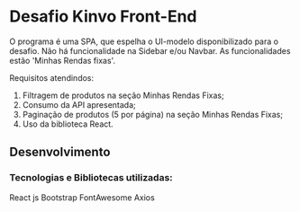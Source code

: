 # Desafio Kinvo Front-End  
O programa é uma SPA, que espelha o UI-modelo disponibilizado para o desafio. 
Não há funcionalidade na Sidebar e/ou Navbar. As  funcionalidades estão 'Minhas Rendas fixas'.

Requisitos atendindos:

1. Filtragem de produtos na seção Minhas Rendas Fixas;
2. Consumo da API apresentada;
3. Paginação de produtos (5 por página) na seção Minhas Rendas Fixas;
4. Uso da biblioteca React.

## Desenvolvimento
### Tecnologias e Bibliotecas utilizadas:
React js
Bootstrap 
FontAwesome
Axios



